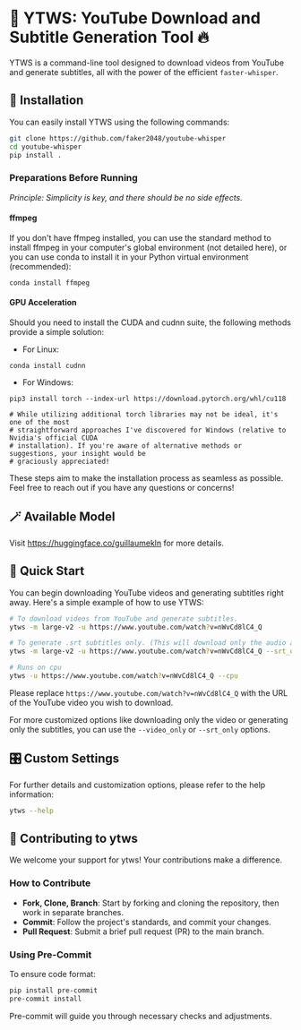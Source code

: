 # 🎥 YTWS: YouTube Download and Subtitle Generation Tool 🔥

YTWS is a command-line tool designed to download videos from YouTube and generate subtitles, all with the power of the efficient `faster-whisper`.

## 💽 Installation
You can easily install YTWS using the following commands:
```bash
git clone https://github.com/faker2048/youtube-whisper
cd youtube-whisper
pip install .
```

### Preparations Before Running

_Principle: Simplicity is key, and there should be no side effects._

#### ffmpeg
If you don't have ffmpeg installed, you can use the standard method to install ffmpeg in your computer's global environment (not detailed here), or you can use conda to install it in your Python virtual environment (recommended):
```
conda install ffmpeg
```
#### GPU Acceleration
Should you need to install the CUDA and cudnn suite, the following methods provide a simple solution:
- For Linux:
```
conda install cudnn
```
- For Windows:
```
pip3 install torch --index-url https://download.pytorch.org/whl/cu118

# While utilizing additional torch libraries may not be ideal, it's one of the most 
# straightforward approaches I've discovered for Windows (relative to Nvidia's official CUDA 
# installation). If you're aware of alternative methods or suggestions, your insight would be 
# graciously appreciated!
```

These steps aim to make the installation process as seamless as possible. Feel free to reach out if you have any questions or concerns!

## 🪄 Available Model

Visit https://huggingface.co/guillaumekln for more details.

## 🚀 Quick Start
You can begin downloading YouTube videos and generating subtitles right away. Here's a simple example of how to use YTWS:

```bash
# To download videos from YouTube and generate subtitles.
ytws -m large-v2 -u https://www.youtube.com/watch?v=nWvCd8lC4_Q 
```

```bash
# To generate .srt subtitles only. (This will download only the audio and delete it after transcribing)
ytws -m large-v2 -u https://www.youtube.com/watch?v=nWvCd8lC4_Q --srt_only
```

```bash
# Runs on cpu
ytws -u https://www.youtube.com/watch?v=nWvCd8lC4_Q --cpu
```

Please replace `https://www.youtube.com/watch?v=nWvCd8lC4_Q` with the URL of the YouTube video you wish to download.

For more customized options like downloading only the video or generating only the subtitles, you can use the `--video_only` or `--srt_only` options.

## 🎛️ Custom Settings
For further details and customization options, please refer to the help information:

```bash
ytws --help
```

## 🌟 Contributing to ytws

We welcome your support for ytws! Your contributions make a difference.

### How to Contribute
- **Fork, Clone, Branch**: Start by forking and cloning the repository, then work in separate branches.
- **Commit**: Follow the project's standards, and commit your changes.
- **Pull Request**: Submit a brief pull request (PR) to the main branch.

### Using Pre-Commit
To ensure code format:

```bash
pip install pre-commit
pre-commit install
```

Pre-commit will guide you through necessary checks and adjustments.
